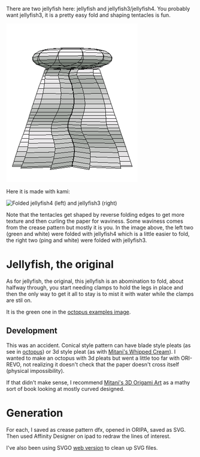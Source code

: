 
There are two jellyfish here: jellyfish and jellyfish3/jellyfish4. You probably want jellyfish3, it is a pretty easy fold and shaping tentacles is fun. 

![Here is jellyfish3 as an ideal](pics/jellyfish3.PNG "Ori-revo output")

Here it is made with kami:

![Folded jellyfish4 (left) and jellyfish3 (right)](pics/jelly4and5.jpeg "Folded jellyfish3")

Note that the tentacles get shaped by reverse folding edges to get more texture and then curling the paper for waviness. Some waviness comes from the crease pattern but mostly it is you. In the image above, the left two (green and white) were folded with jellyfish4 which is a little easier to fold, the right two (ping and white) were folded with jellyfish3.

# Jellyfish, the original

As for jellyfish, the original, this jellyfish is an abomination to fold, about halfway through, you start needing clamps to hold the legs in place and then the only way to get it all to stay is to mist it with water while the clamps are stil on. 

It is the green one in the [octopus examples image](../octopus/octos_example.jpeg).

## Development
This was an accident. Conical style pattern can have blade style pleats (as see in [octopus](../octopus)) or 3d style pleat (as with [Mitani's Whipped Cream](pics/MitaniWhippedCream.PNG)). I wanted to make an octopus with 3d pleats but went a little too far with ORI-REVO, not realizing it doesn't check that the paper doesn't cross itself (physical impossibility). 

If that didn't make sense, I recommend [Mitani's 3D Origami Art](https://www.amazon.com/3D-Origami-Art-Jun-Mitani-ebook-dp-B01HELDDX8/dp/B01HELDDX8) as a mathy sort of book looking at mostly curved designed.

# Generation
For each, I saved as crease pattern dfx, opened in ORIPA, saved as SVG. Then used Affinity Designer on ipad to redraw the lines of interest.

I've also been using SVGO [web version](https://jakearchibald.github.io/svgomg/) to clean up SVG files.